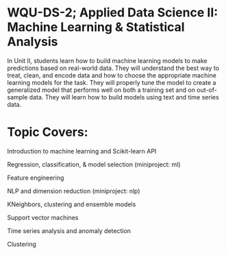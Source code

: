   # WQU-DS-2; Applied Data Science II: Machine Learning & Statistical Analysis
                                     
                                        
In Unit II, students learn how to build machine learning models to make predictions based on real-world data. They will understand the best way to treat, clean, and encode data and how to choose the appropriate machine learning models for the task. They will properly tune the model to create a generalized model that performs well on both a training set and on out-of-sample data. They will learn how to build models using text and time series data.

# Topic Covers:

Introduction to machine learning and Scikit-learn API

Regression, classification, & model selection (miniproject: ml)

Feature engineering

NLP and dimension reduction (miniproject: nlp)

KNeighbors, clustering and ensemble models

Support vector machines

Time series analysis and anomaly detection

Clustering
